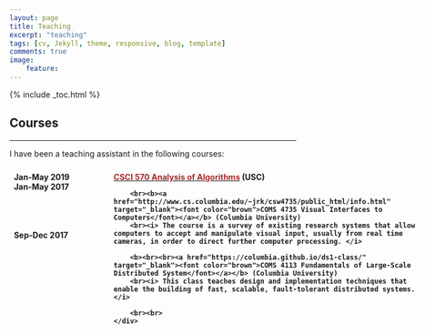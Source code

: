 ```yaml
---
layout: page
title: Teaching
excerpt: "teaching"
tags: [cv, Jekyll, theme, responsive, blog, template]
comments: true
image: 
    feature: 
---
```


{% include _toc.html %}

<style>
   #columns {
       width: 770px;
       overflow:auto;
   }

   #columns .column {
       padding: 1%;
   }

   #columns .date {
       float: left;
       width: 160px;
   }

   #columns .description {
       float: left;
       width: 540px;
   }

   #columns .languages {
       float: left;
       width: 100px;
   }

   #columns .level {
       float: left;
       width: 180px;
    }

</style>

## Courses
<hr>
I have been a teaching assistant in the following courses:

<div id="columns">
    <div class="date column">
        <br><b>        Jan-May 2019
        <br><b>        Jan-May 2017
        <br><br><br><br><br>Sep-Dec 2017
        <br><br>
        </b>
    </div>
    <div class="description column">
        <br><b><a href="http://http://www-scf.usc.edu/~csci570/" target="_blank"><font color="brown">CSCI 570 Analysis of Algorithms</font></a></b> (USC)
        
        <br><b><a href="http://www.cs.columbia.edu/~jrk/csw4735/public_html/info.html" target="_blank"><font color="brown">COMS 4735 Visual Interfaces to Computers</font></a></b> (Columbia University)
        <br><i> The course is a survey of existing research systems that allow computers to accept and manipulate visual input, usually from real time cameras, in order to direct further computer processing. </i>
        
        <b><br><br><a href="https://columbia.github.io/ds1-class/" target="_blank"><font color="brown">COMS 4113 Fundamentals of Large-Scale Distributed System</font></a></b> (Columbia University)
        <br><i> This class teaches design and implementation techniques that enable the building of fast, scalable, fault-tolerant distributed systems.  </i>

        <br><br>
    </div>
</div>

